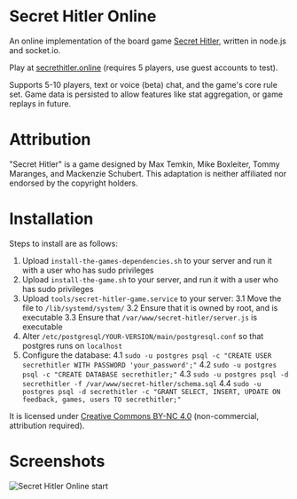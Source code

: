 # Secret Hitler Online
An online implementation of the board game [Secret Hitler](http://secrethitler.com), written in node.js and socket.io.

Play at [secrethitler.online](https://secrethitler.online) (requires 5 players, use guest accounts to test).

Supports 5-10 players, text or voice (beta) chat, and the game's core rule set. Game data is persisted to allow features like stat aggregation, or game replays in future.

# Attribution
"Secret Hitler" is a game designed by Max Temkin, Mike Boxleiter, Tommy Maranges, and Mackenzie Schubert. This adaptation is neither affiliated nor endorsed by the copyright holders.

# Installation
Steps to install are as follows:

1. Upload `install-the-games-dependencies.sh` to your server and run it with a user who has sudo privileges
2. Upload `install-the-game.sh` to your server, and run it with a user who has sudo privileges
3. Upload `tools/secret-hitler-game.service` to your server:
3.1 Move the file to `/lib/systemd/system/`
3.2 Ensure that it is owned by root, and is executable
3.3 Ensure that `/var/www/secret-hitler/server.js` is executable
4. Alter `/etc/postgresql/YOUR-VERSION/main/postgresql.conf` so that postgres runs on `localhost`
4. Configure the database:
4.1 `sudo -u postgres psql -c "CREATE USER secrethitler WITH PASSWORD 'your_password';"`
4.2 `sudo -u postgres psql -c "CREATE DATABASE secrethitler;"`
4.3 `sudo -u postgres psql -d secrethitler -f /var/www/secret-hitler/schema.sql`
4.4 `sudo -u postgres psql -d secrethitler -c "GRANT SELECT, INSERT, UPDATE ON feedback, games, users TO secrethitler;"`

It is licensed under [Creative Commons BY-NC 4.0](https://creativecommons.org/licenses/by-nc/4.0/) (non-commercial, attribution required).

# Screenshots
![Secret Hitler Online start](http://i.imgur.com/QJ1kEXS.png)
